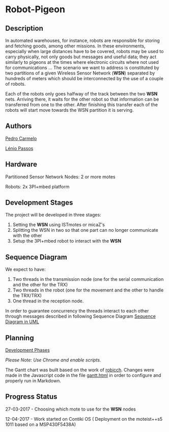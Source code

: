 ﻿# Robot-Pigeon
## Description
In automated warehouses, for instance, robots are
responsible for storing and fetching goods, among other
missions. In these environments, especially when large
distances have to be covered, robots may be used to
carry physically, not only goods but messages and useful
data; they act similarly to pigeons at the times where
electronic circuits where not used for communications ...
The scenario we want to address is constituted by two
partitions of a given Wireless Sensor Network (**WSN**) separated by hundreds of
meters which should be interconnected by the use of a
couple of robots.

Each of the robots only goes halfway of the track
between the two **WSN** nets. Arriving there, it waits for
the other robot so that information can be transferred
from one to the other. After finishing this transfer each
of the robots will start move towards the WSN partition
it is serving.

## Authors
[Pedro Carmelo](pedro.carmelo@tecnico.ulisboa.pt "pedro.carmelo@tecnico.ulisboa.pt")

[Lénio Passos](lenio.passos@tecnico.ulisboa.pt "lenio.passos@tecnico.ulisboa.pt")
## Hardware
Partitioned Sensor Network Nodes: 2 or more motes 

Robots: 2x 3PI+mbed platform
## Development Stages
The project will be developed in three stages: 

1. Setting the **WSN** using ISTmotes or micaZ's
2. Splitting the WSN in two so that one part can no longer communicate with the other
3. Setup the 3PI+mbed robot to interact with the **WSN**

## Sequence Diagram
We expect to have:

1. Two threads in the transmission node (one for the serial communication and the other for the TRX)
2. Two threads in the robot (one for the movement and the other to handle the TRX/TRX)
3. One thread in the reception node.

In order to guarantee concurrency the threads interact to each other through messages described in following Sequence Diagram
[Sequence Diagram in UML](/seq_diagram/seq_diagram.pdf)

## Planning
[Development Phases](https://rawgit.com/lbpassos/Robot-Pigeon/master/gantt/robicch-jQueryGantt-86e2144/gantt.jsp)

*Please Note: Use Chrome and enable scripts.* 

The Gantt chart was built based on the work of [robicch](https://github.com/robicch/jQueryGantt). Changes were made in the Javascript code in the file [gantt.html](/gantt/robicch-jQueryGantt-86e2144/gantt.html) in order to configure and properly run in Markdown.

## Progress Status
27-03-2017 - Choosing which mote to use for the **WSN** nodes

12-04-2017 - Work started on Contiki OS \( Deployment on the moteist++s5 1011 based on a MSP430F5438A\) 
